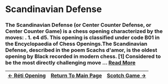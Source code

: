 # Scandinavian Defense

### The Scandinavian Defense (or Center Counter Defense, or Center Counter Game) is a chess opening characterized by the moves: . 1. e4 d5. This opening is classified under code B01 in the Encyclopaedia of Chess Openings.The Scandinavian Defense, described in the poem Scachs d'amor, is the oldest opening by Black recorded in modern chess. [1] Considered to be the most directly challenging move ...  [Read More](https://en.wikipedia.org/wiki/Scandinavian_Defense)

|[<- Réti Opening](RétiOpening.md)|[Return To Main Page](index.md)|[Scotch Game ->](ScotchGame.md)|
|:----|:---:|----:|